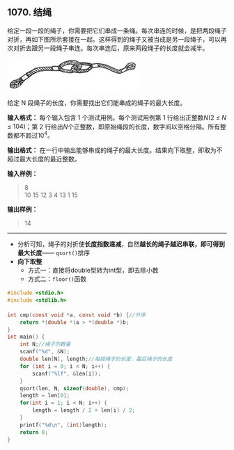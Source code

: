 ﻿## 1070. 结绳
给定一段一段的绳子，你需要把它们串成一条绳。每次串连的时候，是把两段绳子对折，再如下图所示套接在一起。这样得到的绳子又被当成是另一段绳子，可以再次对折去跟另一段绳子串连。每次串连后，原来两段绳子的长度就会减半。

![rope.jpg](/images/Basic1070.jpg)

给定 N 段绳子的长度，你需要找出它们能串成的绳子的最大长度。

**输入格式：**
每个输入包含 1 个测试用例。每个测试用例第 1 行给出正整数$N$(2 ≤ $N$ ≤ $10^​4$)；第 2 行给出$N$个正整数，即原始绳段的长度，数字间以空格分隔。所有整数都不超过$10^4$。

**输出格式：**
在一行中输出能够串成的绳子的最大长度。结果向下取整，即取为不超过最大长度的最近整数。

**输入样例：**
>8  
10 15 12 3 4 13 1 15  

**输出样例：**
>14  

---
- 分析可知，绳子的对折使**长度指数递减**，自然**越长的绳子越迟串联，即可得到最大长度**—— `qsort()`排序
- **向下取整**
	- 方式一：直接将double型转为int型，即去除小数
	- 方式二：`floor()`函数

```c
#include <stdio.h>
#include <stdlib.h>

int cmp(const void *a, const void *b) {//升序 
	return *(double *)a > *(double *)b; 
}
int main() {
	int N;//绳子的数量
	scanf("%d", &N);
	double len[N], length;//每段绳子的长度，最后绳子的长度 
	for (int i = 0; i < N; i++) {
		scanf("%lf", &len[i]);
	}
	qsort(len, N, sizeof(double), cmp);
	length = len[0];
	for(int i = 1; i < N; i++) {
		length = length / 2 + len[i] / 2;
	}
	printf("%d\n", (int)length);
	return 0;
}
```